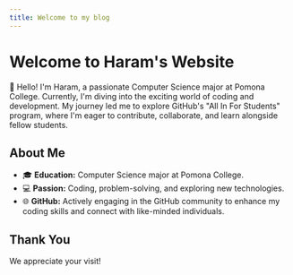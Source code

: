 ```yaml
---
title: Welcome to my blog
---
```


# Welcome to Haram's Website

👋 Hello! I'm Haram, a passionate Computer Science major at Pomona College. Currently, I'm diving into the exciting world of coding and development. My journey led me to explore GitHub's "All In For Students" program, where I'm eager to contribute, collaborate, and learn alongside fellow students.

## About Me

- 🎓 **Education:** Computer Science major at Pomona College.
- 💻 **Passion:** Coding, problem-solving, and exploring new technologies.
- 🌐 **GitHub:** Actively engaging in the GitHub community to enhance my coding skills and connect with like-minded individuals.
  

## Thank You

We appreciate your visit!
